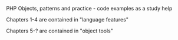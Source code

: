 PHP Objects, patterns and practice - code examples as a study help

Chapters 1-4 are contained in "language features"

Chapters 5-? are contained in "object tools"

